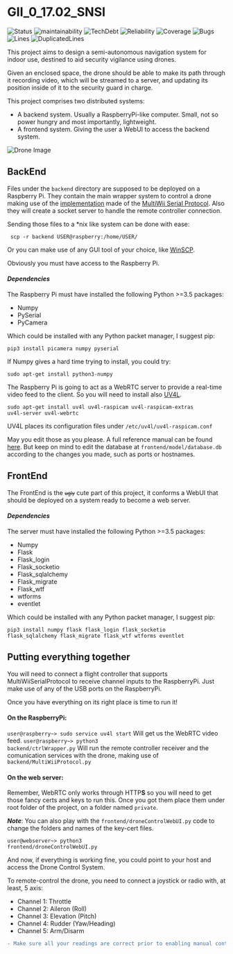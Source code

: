 # GII_0_17.02_SNSI
![Status](https://sonarcloud.io/api/project_badges/measure?project=GII_0_17.02_SNSI&metric=alert_status)
![maintainability](https://sonarcloud.io/api/project_badges/measure?project=GII_0_17.02_SNSI&metric=sqale_rating)
![TechDebt](https://sonarcloud.io/api/project_badges/measure?project=GII_0_17.02_SNSI&metric=sqale_index)
![Reliability](https://sonarcloud.io/api/project_badges/measure?project=GII_0_17.02_SNSI&metric=reliability_rating)
![Coverage](https://sonarcloud.io/api/project_badges/measure?project=GII_0_17.02_SNSI&metric=coverage)
![Bugs](https://sonarcloud.io/api/project_badges/measure?project=GII_0_17.02_SNSI&metric=bugs)
![Lines](https://sonarcloud.io/api/project_badges/measure?project=GII_0_17.02_SNSI&metric=ncloc)
![DuplicatedLines](https://sonarcloud.io/api/project_badges/measure?project=GII_0_17.02_SNSI&metric=duplicated_lines_density)



This project aims to design a semi-autonomous navigation system for indoor use,
destined to aid security vigilance using drones. 

Given an enclosed space, the drone should be able to make its path through it recording video,
which will be streamed to a server, and updating its position inside of it to the security guard in charge. 

This project comprises two distributed systems:
- A backend system. Usually a RaspberryPi-like computer. Small, not so power hungry and most importantly, lightweight.
- A frontend system. Giving the user a  WebUI to access the backend system.

![Drone Image](https://github.com/mbm0089/GII_0_17.02_SNSI/blob/5e03572352750919cc015e59bdead2220eca5f19/frontend/view/static/droneLogo.png "I know... it's beautiful. It's the stallion of the pictures")

## BackEnd



Files under the <code>backend</code> directory are supposed to be deployed on a Raspberry Pi. 
They contain the main wrapper system to control a drone making use of the [implementation](https://github.com/mbm0089/GII_0_17.02_SNSI/blob/5e03572352750919cc015e59bdead2220eca5f19/backend/MultiWiiProtocol.py) made of the [MultiWii Serial Protocol](http://www.multiwii.com/wiki/index.php?title=Multiwii_Serial_Protocol). Also they will create a socket server to handle the remote controller connection. 

Sending those files to a \*nix like system can be done with ease:

<code> scp -r backend USER@raspberry:/home/USER/ </code>

Or you can make use of any GUI tool of your choice, like [WinSCP](https://winscp.net/eng/download.php).

Obviously you must have access to the Raspberry Pi.

#### *Dependencies*
The Raspberry Pi must have installed the following Python >=3.5 packages: 
- Numpy
- PySerial
- PyCamera

Which could be installed with any Python packet manager, I suggest pip:

<code>pip3 install picamera numpy pyserial</code>

If Numpy gives a hard time trying to install, you could try:

<code>sudo apt-get install python3-numpy</code>

The Raspberry Pi is going to act as a WebRTC server to provide a real-time video feed to the client. So you will need to install also [UV4L](https://www.linux-projects.org/uv4l/). 

<code>sudo apt-get install uv4l uv4l-raspicam uv4l-raspicam-extras uv4l-server uv4l-webrtc </code>

UV4L places its configuration files under <code>/etc/uv4l/uv4l-raspicam.conf</code>

May you edit those as you please. A full reference manual can be found [here](https://www.linux-projects.org/documentation/uv4l-server/). But keep on mind to edit the database at <code>frontend/model/database.db</code> according to the changes you made, such as ports or hostnames.



## FrontEnd

The FrontEnd is the <small>~~ugly~~</small> cute part of this project, it conforms a WebUI that should be deployed on a system ready to become a web server.

#### *Dependencies*

The server must have installed the following Python >=3.5 packages:
- Numpy
- Flask
- Flask_login
- Flask_socketio
- Flask_sqlalchemy
- Flask_migrate
- Flask_wtf
- wtforms
- eventlet

Which could be installed with any Python packet manager, I suggest pip:

<code>pip3 install numpy flask flask_login flask_socketio flask_sqlalchemy flask_migrate flask_wtf wtforms eventlet</code>


## Putting everything together

You will need to connect a flight controller that supports MultiWiiSerialProtocol to receive channel inputs to the RaspberryPi. Just make use of any of the USB ports on the RaspberryPi.

Once you have everything on its right place is time to run it!

#### On the RaspberryPi: 

<code>user@raspberry~> sudo service uv4l start</code> Will get us the WebRTC video feed.
<code>user@raspberry~> python3 backend/ctrlWrapper.py</code> Will run the remote controller receiver and the comunication services with the drone, making use of <code>backend/MultiWiiProtocol.py</code>

#### On the web server:
Remember, WebRTC only works through HTTP**S** so you will need to get those fancy certs and keys to run this. Once you got them place them under root folder of the project, on a folder named <code>private</code>. 

***Note***: You can also play with the <code>frontend/droneControlWebUI.py</code> code to change the folders and names of the key-cert files.

<code>user@webserver~> python3 frontend/droneControlWebUI.py</code>

And now, if everything is working fine, you could point to your host and access the Drone Control System. 

To remote-control the drone, you need to connect a joystick or radio with, at least, 5 axis:
- Channel 1: Throttle
- Channel 2: Aileron (Roll)
- Channel 3: Elevation (Pitch)
- Channel 4: Rudder (Yaw/Heading)
- Channel 5: Arm/Disarm

```diff
- Make sure all your readings are correct prior to enabling manual control
```
